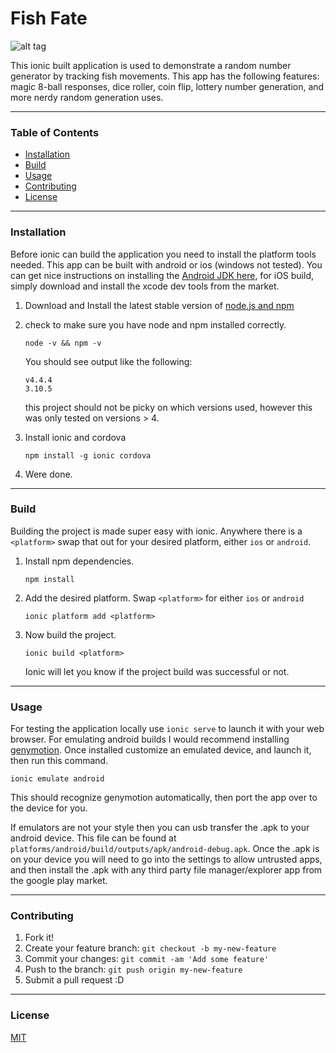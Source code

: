 # Fish Fate

![alt tag](./www/img/fishDemo_2.gif)

This ionic built application is used to demonstrate a random number generator by tracking fish
movements. This app has the following features: magic 8-ball responses, dice roller, coin flip, lottery
number generation, and more nerdy random generation uses.

---

### Table of Contents
 - [Installation](#installation)
 - [Build](#build)
 - [Usage](#usage)
 - [Contributing](#contributing)
 - [License](#license)
 
---

### Installation

Before ionic can build the application you need to install the platform tools needed.
This app can be built with android or ios (windows not tested). You can get nice instructions on
installing the [Android JDK here](http://cordova.apache.org/docs/en/latest/guide/platforms/android/index.html),
for iOS build, simply download and install the xcode dev tools from the market.

1.  Download and Install the latest stable version of [node.js and npm](https://nodejs.org/en/)

2.  check to make sure you have node and npm installed correctly.
    ```
    node -v && npm -v
    ```
    You should see output like the following:
    ```
    v4.4.4
    3.10.5
    ```
    this project should not be picky on which versions used, however this was only tested
    on versions > 4.
    
3.  Install ionic and cordova
    ```
    npm install -g ionic cordova
    ```
    
4.  Were done.

---

### Build

Building the project is made super easy with ionic. Anywhere there is a `<platform>` swap that out for 
your desired platform, either `ios` or `android`.


1.  Install npm dependencies.
    ```
    npm install
    ```
    
2.  Add the desired platform. Swap `<platform>` for either `ios` or `android`
    ```
    ionic platform add <platform>
    ```

3. Now build the project.
   ```
   ionic build <platform>
   ```
   Ionic will let you know if the project build was successful or not.
   
---

### Usage

For testing the application locally use `ionic serve` to launch it with your web browser.
For emulating android builds I would recommend installing [genymotion](https://docs.genymotion.com/).
Once installed customize an emulated device, and launch it, then run this command.
```
ionic emulate android
```
This should recognize genymotion automatically, then port the app over to the device for you. 

If emulators are not your style then you can usb transfer the .apk to your android device. This file
can be found at `platforms/android/build/outputs/apk/android-debug.apk`. Once the .apk is on your device
you will need to go into the settings to allow untrusted apps, and then install the .apk with any third
party file manager/explorer app from the google play market.

---

###  Contributing

1. Fork it!
2. Create your feature branch: `git checkout -b my-new-feature`
3. Commit your changes: `git commit -am 'Add some feature'`
4. Push to the branch: `git push origin my-new-feature`
5. Submit a pull request :D

---

### License 

[MIT](./LICENSE)
